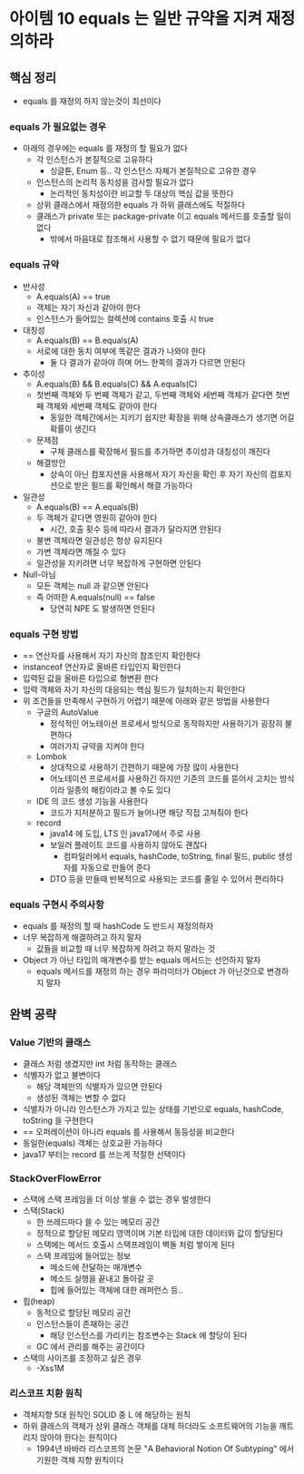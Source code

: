 # 아이템 10 equals 는 일반 규약을 지켜 재정의하라
## 핵심 정리
* equals 를 재정의 하지 않는것이 최선이다
### equals 가 필요없는 경우
* 아래의 경우에는 equals 를 재정의 할 필요가 없다
  * 각 인스턴스가 본질적으로 고유하다
    * 싱글톤, Enum 등.. 각 인스턴스 자체가 본질적으로 고유한 경우 
  * 인스턴스의 논리적 동치성을 검사할 필요가 없다
    * 논리적인 동치성이란 비교할 두 대상의 핵심 값을 뜻한다
  * 상위 클래스에서 재정의한 equals 가 하위 클래스에도 적절하다
  * 클래스가 private 또는 package-private 이고 equals 메서드를 호출할 일이 없다
    * 밖에서 마음대로 참조해서 사용할 수 없기 때문에 필요가 없다

### equals 규약
* 반사성
  * A.equals(A) == true
  * 객체는 자기 자신과 같아야 한다
  * 인스턴스가 들어있는 컬렉션에 contains 호출 시 true
* 대칭성
  * A.equals(B) == B.equals(A)
  * 서로에 대한 동치 여부에 똑같은 결과가 나와야 한다
    * 둘 다 결과가 같아야 하며 어느 한쪽의 결과가 다르면 안된다
* 추이성
  * A.equals(B) && B.equals(C) && A.equals(C) 
  * 첫번째 객체와 두 번째 객체가 같고, 두번째 객체와 세번째 객체가 같다면 첫번째 객체와 세번째 객체도 같아야 한다
    * 동일한 객체간에서는 지키기 쉽지만 확장을 위해 상속클래스가 생기면 어길 확률이 생긴다
  * 문제점
    * 구체 클래스를 확장해서 필드를 추가하면 추이성과 대칭성이 깨진다
  * 해결방안
    * 상속이 아닌 컴포지션을 사용해서 자기 자신을 확인 후 자기 자신의 컴포지션으로 받은 필드를 확인해서 해결 가능하다 
* 일관성
  * A.equals(B) == A.equals(B)
  * 두 객체가 같다면 영원히 같아야 한다
    * 시간, 호출 횟수 등에 따라서 결과가 달라지면 안된다
  * 불변 객체라면 일관성은 항상 유지된다
  * 가변 객체라면 깨질 수 있다
  * 일관성을 지키려면 너무 복잡하게 구현하면 안된다
* Null-아님
  * 모든 객체는 null 과 같으면 안된다
  * 즉 어떠한 A.equals(null) == false
    * 당연히 NPE 도 발생하면 안된다

### equals 구현 방법
* == 연산자를 사용해서 자기 자신의 참조인지 확인한다
* instanceof 연산자로 올바른 타입인지 확인한다
* 입력된 값을 올바른 타입으로 형변환 한다
* 입력 객체와 자기 자신의 대응되는 핵심 필드가 일치하는지 확인한다
* 위 조건들을 만족해서 구현하기 어렵기 때문에 아래와 같은 방법을 사용한다
  * 구글의 AutoValue
    * 정석적인 어노테이션 프로세서 방식으로 동작하지만 사용하기가 굉장히 불편하다
    * 여러가지 규약을 지켜야 한다
  * Lombok
    * 상대적으로 사용하기 간편하기 때문에 가장 많이 사용한다
    * 어노테이션 프로세서를 사용하긴 하지만 기존의 코드를 뜯어서 고치는 방식이라 일종의 해킹이라고 볼 수도 있다
  * IDE 의 코드 생성 기능을 사용한다
    * 코드가 지저분하고 필드가 늘어나면 해당 직접 고쳐줘야 한다 
  * record
    * java14 에 도입, LTS 인 java17에서 주로 사용
    * 보일러 플레이트 코드를 사용하지 않아도 괜찮다
      * 컴파일러에서 equals, hashCode, toString, final 필드, public 생성자를 자동으로 만들어 준다
    * DTO 등을 만들때 반복적으로 사용되는 코드를 줄일 수 있어서 편리하다

### equals 구현시 주의사항
* equals 를 재정의 할 때 hashCode 도 반드시 재정의하자
* 너무 복잡하게 해결하려고 하지 말자
  * 값들을 비교할 때 너무 복잡하게 하려고 하지 말라는 것
* Object 가 아닌 타입의 매개변수를 받는 equals 메서드는 선언하지 말자
  * equals 메서드를 재정의 하는 경우 파라미터가 Object 가 아닌것으로 변경하지 말자

## 완벽 공략
### Value 기반의 클래스
* 클래스 처럼 생겼지만 int 처럼 동작하는 클래스
* 식별자가 없고 불변이다
  * 해당 객체만의 식별자가 있으면 안된다
  * 생성된 객체는 변할 수 없다
* 식별자가 아니라 인스턴스가 가지고 있는 상태를 기반으로 equals, hashCode, toString 을 구현한다
* == 오퍼레이션이 아니라 equals 를 사용해서 동등성을 비교한다
* 동일한(equals) 객체는 상호교환 가능하다
* java17 부터는 record 를 쓰는게 적절한 선택이다

### StackOverFlowError
* 스택에 스택 프레임을 더 이상 쌓을 수 없는 경우 발생한다
* 스택(Stack)
  * 한 쓰레드마다 쓸 수 있는 메모리 공간
  * 정적으로 할당된 메모리 영역이며 기본 타입에 대한 데이터와 값이 할당된다
  * 스택에는 메서드 호출시 스택프레임이 벽돌 처럼 쌓이게 된다
  * 스택 프레임에 들어있는 정보
    * 메소드에 전달하는 매개변수
    * 메소드 실행을 끝내고 돌아갈 곳
    * 힙에 들어있는 객체에 대한 래퍼런스 등..
* 힙(heap)
  * 동적으로 할당된 메모리 공간 
  * 인스턴스들이 존재하는 공간
    * 해당 인스턴스를 가리키는 참조변수는 Stack 에 할당이 된다
  * GC 에서 관리를 해주는 공간이다
* 스택의 사이즈를 조정하고 싶은 경우
  * -Xss1M

### 리스코프 치환 원칙
* 객체지향 5대 원칙인 SOLID 중 L 에 해당하는 원칙
* 하위 클래스의 객체가 상위 클래스 객체를 대체 하더라도 소프트웨어의 기능을 깨트리지 않아야 한다는 원칙이다
  * 1994년 바바라 리스코프의 논문 "A Behavioral Notion Of Subtyping" 에서 기원한 객체 지향 원칙이다
